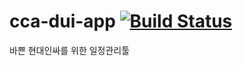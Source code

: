# cca-dui-app [![Build Status](https://travis-ci.org/JD-PROJ/cca-dui-api.svg?branch=master)](https://travis-ci.org/JD-PROJ/cca-dui-api)
바쁜 현대인싸를 위한 일정관리툴
